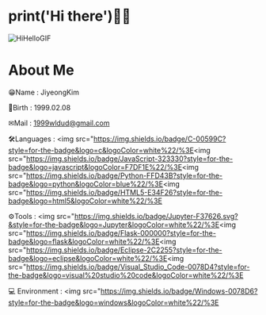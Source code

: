 # print('Hi there')🙋‍♂️
![HiHelloGIF](https://user-images.githubusercontent.com/108655043/187030779-60c0d453-2aed-4654-9702-9ee0f4777447.gif)


<!--
**sunbongE/sunbongE** is a ✨ _special_ ✨ repository because its `README.md` (this file) appears on your GitHub profile.

Here are some ideas to get you started:

- 🔭 I’m currently working on ...
- 🌱 I’m currently learning ...
- 👯 I’m looking to collaborate on ...
- 🤔 I’m looking for help with ...
- 💬 Ask me about ...
- 📫 How to reach me: ...
- 😄 Pronouns: ...
- ⚡ Fun fact: ...
-->
# About Me
😁Name : JiyeongKim

🍰Birth : 1999.02.08

✉Mail : 1999wldud@gmail.com

🛠Languages : <img src="https://img.shields.io/badge/C-00599C?style=for-the-badge&logo=c&logoColor=white%22/%3E<img src="https://img.shields.io/badge/JavaScript-323330?style=for-the-badge&logo=javascript&logoColor=F7DF1E%22/%3E<img src="https://img.shields.io/badge/Python-FFD43B?style=for-the-badge&logo=python&logoColor=blue%22/%3E<img src="https://img.shields.io/badge/HTML5-E34F26?style=for-the-badge&logo=html5&logoColor=white%22/%3E

⚙Tools : <img src="https://img.shields.io/badge/Jupyter-F37626.svg?&style=for-the-badge&logo=Jupyter&logoColor=white%22/%3E<img src="https://img.shields.io/badge/Flask-000000?style=for-the-badge&logo=flask&logoColor=white%22/%3E<img src="https://img.shields.io/badge/Eclipse-2C2255?style=for-the-badge&logo=eclipse&logoColor=white%22/%3E<img src="https://img.shields.io/badge/Visual_Studio_Code-0078D4?style=for-the-badge&logo=visual%20studio%20code&logoColor=white%22/%3E

💻 Environment : <img src="https://img.shields.io/badge/Windows-0078D6?style=for-the-badge&logo=windows&logoColor=white%22/%3E
